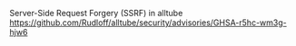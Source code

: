 Server-Side Request Forgery (SSRF) in alltube
https://github.com/Rudloff/alltube/security/advisories/GHSA-r5hc-wm3g-hjw6
